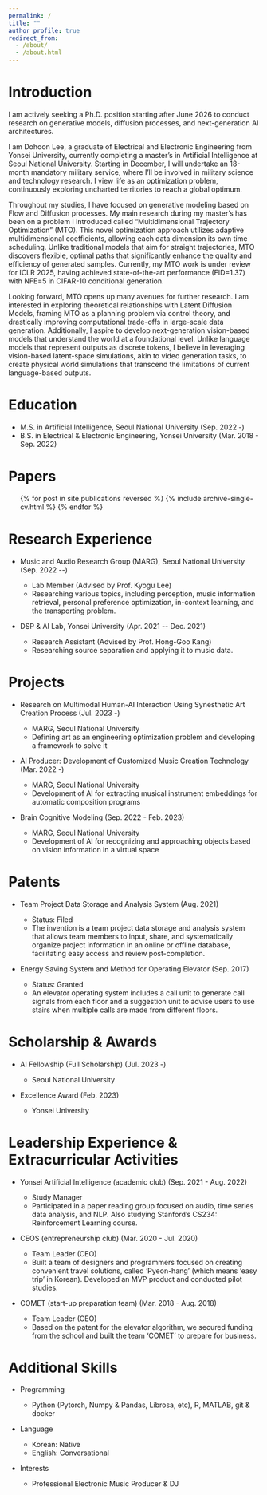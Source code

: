 ```yaml
---
permalink: /
title: ""
author_profile: true
redirect_from: 
  - /about/
  - /about.html
---
```


Introduction
======
I am actively seeking a Ph.D. position starting after June 2026 to conduct research on generative models, diffusion processes, and next-generation AI architectures.

I am Dohoon Lee, a graduate of Electrical and Electronic Engineering from Yonsei University, currently completing a master’s in Artificial Intelligence at Seoul National University. Starting in December, I will undertake an 18-month mandatory military service, where I’ll be involved in military science and technology research. I view life as an optimization problem, continuously exploring uncharted territories to reach a global optimum.

Throughout my studies, I have focused on generative modeling based on Flow and Diffusion processes. My main research during my master’s has been on a problem I introduced called “Multidimensional Trajectory Optimization” (MTO). This novel optimization approach utilizes adaptive multidimensional coefficients, allowing each data dimension its own time scheduling. Unlike traditional models that aim for straight trajectories, MTO discovers flexible, optimal paths that significantly enhance the quality and efficiency of generated samples. Currently, my MTO work is under review for ICLR 2025, having achieved state-of-the-art performance (FID=1.37) with NFE=5 in CIFAR-10 conditional generation.

Looking forward, MTO opens up many avenues for further research. I am interested in exploring theoretical relationships with Latent Diffusion Models, framing MTO as a planning problem via control theory, and drastically improving computational trade-offs in large-scale data generation. Additionally, I aspire to develop next-generation vision-based models that understand the world at a foundational level. Unlike language models that represent outputs as discrete tokens, I believe in leveraging vision-based latent-space simulations, akin to video generation tasks, to create physical world simulations that transcend the limitations of current language-based outputs.


Education
======
* M.S. in Artificial Intelligence, Seoul National University (Sep. 2022 -)
* B.S. in Electrical & Electronic Engineering, Yonsei University (Mar. 2018 - Sep. 2022)


Papers
======
  <ul>{% for post in site.publications reversed %}
    {% include archive-single-cv.html %}
  {% endfor %}</ul>


Research Experience
======
* Music and Audio Research Group (MARG), Seoul National University (Sep. 2022 --)
  * Lab Member (Advised by Prof. Kyogu Lee)
  * Researching various topics, including perception, music information retrieval, personal preference optimization, in-context learning, and the transporting problem.


* DSP & AI Lab, Yonsei University (Apr. 2021 -- Dec. 2021)
  * Research Assistant (Advised by Prof. Hong-Goo Kang)
  * Researching source separation and applying it to music data.


Projects
======
* Research on Multimodal Human-AI Interaction Using Synesthetic Art Creation Process (Jul. 2023 -)
  * MARG, Seoul National University
  * Defining art as an engineering optimization problem and developing a framework to solve it

* AI Producer: Development of Customized Music Creation Technology (Mar. 2022 -)
  * MARG, Seoul National University
  * Development of AI for extracting musical instrument embeddings for automatic composition programs

* Brain Cognitive Modeling (Sep. 2022 - Feb. 2023)
  * MARG, Seoul National University
  * Development of AI for recognizing and approaching objects based on vision information in a virtual space


Patents
======
* Team Project Data Storage and Analysis System (Aug. 2021)
  * Status: Filed
  * The invention is a team project data storage and analysis system that allows team members to input, share, and systematically organize project information in an online or offline database, facilitating easy access and review post-completion.

* Energy Saving System and Method for Operating Elevator (Sep. 2017)
  * Status: Granted
  * An elevator operating system includes a call unit to generate call signals from each floor and a suggestion unit to advise users to use stairs when multiple calls are made from different floors.


Scholarship & Awards
======
* AI Fellowship (Full Scholarship) (Jul. 2023 -)
  * Seoul National University

* Excellence Award (Feb. 2023)
  * Yonsei University


Leadership Experience & Extracurricular Activities
======
* Yonsei Artificial Intelligence (academic club) (Sep. 2021 - Aug. 2022)
  * Study Manager
  * Participated in a paper reading group focused on audio, time series data analysis, and NLP. Also studying Stanford’s CS234: Reinforcement Learning course.

* CEOS (entrepreneurship club) (Mar. 2020 - Jul. 2020)
  * Team Leader (CEO)
  * Built a team of designers and programmers focused on creating convenient travel solutions, called ‘Pyeon-hang’ (which means ‘easy trip’ in Korean). Developed an MVP product and conducted pilot studies.

* COMET (start-up preparation team) (Mar. 2018 - Aug. 2018)
  * Team Leader (CEO)
  * Based on the patent for the elevator algorithm, we secured funding from the school and built the team ‘COMET’ to prepare for business.


Additional Skills
======
* Programming
  * Python (Pytorch, Numpy & Pandas, Librosa, etc), R, MATLAB, git & docker

* Language
  * Korean: Native
  * English: Conversational

* Interests
  * Professional Electronic Music Producer & DJ